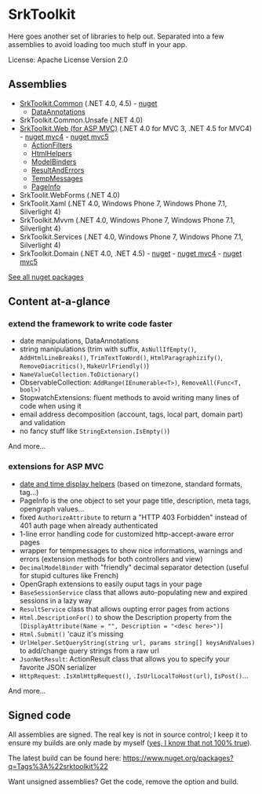 
SrkToolkit
==========

Here goes another set of libraries to help out. Separated into a few assemblies to avoid loading too much stuff in your app.

License: Apache License Version 2.0

Assemblies
--------------------

- [SrkToolkit.Common](Wiki/SrkToolkit.Common.md) (.NET 4.0, 4.5) - [nuget](https://www.nuget.org/packages/SrkToolkit.Common)
  - [DataAnnotations](Wiki/SrkToolkit.Common.DataAnnotations.md)
- SrkToolkit.Common.Unsafe (.NET 4.0)
- [SrkToolkit.Web (for ASP MVC)](Wiki/SrkToolkit.Web.md) (.NET 4.0 for MVC 3, .NET 4.5 for MVC4) - [nuget mvc4](https://www.nuget.org/packages/SrkToolkit.Web.AspMvc4) - [nuget mvc5](https://www.nuget.org/packages/SrkToolkit.Web.AspMvc5)
  - [ActionFilters](Wiki/SrkToolkit.Web-ActionFilters.md)
  - [HtmlHelpers](Wiki/SrkToolkit.Web-HtmlHelpers.md)
  - [ModelBinders](Wiki/SrkToolkit.Web-ModelBinders.md)
  - [ResultAndErrors](Wiki/SrkToolkit.Web-ResultAndErrors.md)
  - [TempMessages](Wiki/SrkToolkit.Web-TempMessages.md)
  - [PageInfo](Wiki/SrkToolkit.Web-Open.md)
- SrkToolit.WebForms (.NET 4.0)
- SrkToolit.Xaml (.NET 4.0, Windows Phone 7, Windows Phone 7.1, Silverlight 4)
- SrkToolkit.Mvvm (.NET 4.0, Windows Phone 7, Windows Phone 7.1, Silverlight 4)
- SrkToolkit.Services (.NET 4.0, Windows Phone 7, Windows Phone 7.1, Silverlight 4)
- SrkToolkit.Domain (.NET 4.0, .NET 4.5) - [nuget](https://www.nuget.org/packages/SrkToolkit.Domain) - [nuget mvc4](https://www.nuget.org/packages/SrkToolkit.Domain.AspMvc4) - [nuget mvc5](https://www.nuget.org/packages/SrkToolkit.Domain.AspMvc5)

[See all nuget packages](https://www.nuget.org/packages?q=Tags%3A%22SrkToolkit%22)

Content at-a-glance
--------------------

### extend the framework to write code faster

  - date manipulations, DataAnnotations
  - string manipulations (trim with suffix, `AsNullIfEmpty()`, `AddHtmlLineBreaks()`, `TrimTextToWord()`, `HtmlParagraphizify()`, `RemoveDiacritics()`, `MakeUrlFriendly()`) 
  - `NameValueCollection.ToDictionary()`
  - ObservableCollection<T>: `AddRange(IEnumerable<T>)`, `RemoveAll(Func<T, bool>)`
  - StopwatchExtensions: fluent methods to avoid writing many lines of code when using it  
  - email address decomposition (account, tags, local part, domain part) and validation
  - no fancy stuff like `StringExtension.IsEmpty()`)

And more...

### extensions for ASP MVC
 
 - [date and time display helpers](Wiki/SrkToolkit.Web-HtmlHelpers.md) (based on timezone, standard formats, <time /> tag...)
 - PageInfo is the one object to set your page title, description, meta tags, opengraph values...
 - fixed `AuthorizeAttribute` to return a "HTTP 403 Forbidden" instead of 401 auth page when already authenticated
 - 1-line error handling code for customized http-accept-aware error pages
 - wrapper for tempmessages to show nice informations, warnings and errors (extension methods for both controllers and view)
 - `DecimalModelBinder` with "friendly" decimal separator detection (useful for stupid cultures like French)
 - OpenGraph extensions to easily ouput tags in your page
 - `BaseSessionService` class that allows auto-populating new and expired sessions in a lazy way
 - `ResultService` class that allows oupting error pages from actions
 - `Html.DescriptionFor()` to show the Description property from the `[DisplayAttribute(Name = "", Description = "<desc here>")]`
 - `Html.Submit()` 'cauz it's missing
 - `UrlHelper.SetQueryString(string url, params string[] keysAndValues)` to add/change query strings from a raw url
 - `JsonNetResult`: ActionResult class that allows you to specify your favorite JSON serializer
 - `HttpRequest`: `.IsXmlHttpRequest()`, `.IsUrlLocalToHost(url)`, `IsPost()`...

And more...

Signed code
--------------------

All assemblies are signed. The real key is not in source control; I keep it to ensure my builds are only made by myself ([yes, I know that not 100% true][1]).

The latest build can be found here: https://www.nuget.org/packages?q=Tags%3A%22srktoolkit%22

Want unsigned assemblies? Get the code, remove the option and build.



[1]: http://ianpicknell.blogspot.fr/2010/02/tampering-with-strong-named-assembly.html
